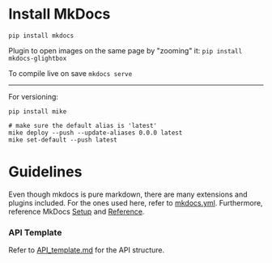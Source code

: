 # Install MkDocs

`pip install mkdocs`

Plugin to open images on the same page by "zooming" it:
`pip install mkdocs-glightbox`

To compile live on save
`mkdocs serve`

---

For versioning:

```shell
pip install mike

# make sure the default alias is 'latest'
mike deploy --push --update-aliases 0.0.0 latest
mike set-default --push latest
```

# Guidelines

Even though mkdocs is pure markdown, there are many extensions and plugins included. For the ones used here, refer to [mkdocs.yml](/mkdocs.yml). Furthermore, reference MkDocs [Setup](https://squidfunk.github.io/mkdocs-material/setup/changing-the-colors/) and [Reference](https://squidfunk.github.io/mkdocs-material/reference/).

### API Template

Refer to [API_template.md](/API_template.md) for the API structure.
